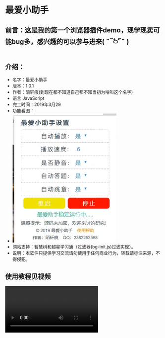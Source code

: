 # 最爱小助手

## 前言：这是我的第一个浏览器插件demo，现学现卖可能bug多，感兴趣的可以参与进来( ˶‾᷄࿀‾᷅˵ )

## 介绍：
  + 名字：最爱小助手
  + 版本：1.0.1
  + 作者：陌轩痕(到现在都不知道自己都不知当初为啥叫这个名字)
  + 语言 JavaScript
  + 完工时间：2019年3月29
  + 功能看图：
  + ![功能展示](./img/zs.png)
  + 网站支持：智慧树和超星学习通（过滤器(bg-init.js)过滤实现）。
  + 说明：本软件只提供学习交流请勿使用于任何商业行为，转载请标注来源，不得侵犯。

## 使用教程见视频
  <video src="./jc.mp4" controls="controls">
## 目录文件详解
  + doc 文档
  + mainifset.json  插进配置文件 
  + src/view
  
| 文件名 |	 解释 |
|--	|--	|
| background | 后台运行页面	|
| help.html	|	帮助页面待做 |
|	no.html | 不支持网站弹出页面 |
| popup.html | 支持时弹出的设置页 |
  
  + src/lib  jquery支持
  + src/js   
   
| 文件名 |	 解释 |
|--	|--	|
| bg-init.js | 后台运行页面js初始化	|
| bg-tool.js	|	popup和后台公用的方法 |
|	content-script.js | 不支持网站弹出页面 |
| event-panges.js | 是否需要注入脚本判断 |
| log.js | 本地日志 |
| popup.js | 弹窗设置页面js |
| zhs.js | 智慧树脚本js |
| cxt.js | 超星通脚本js |

## 文章链接：
  + [CSDN](https://blog.csdn.net/weixin_43596929/article/details/89044160)
  + [简书](https://www.jianshu.com/p/bb6277f7d2f4)

## 联系方式QQ：2382252568

## 准备编写一个答题辅助插件有兴趣的也欢迎来骚扰

## 后记：送大家一句话吧：未来的不可知是我前进的源动力！

